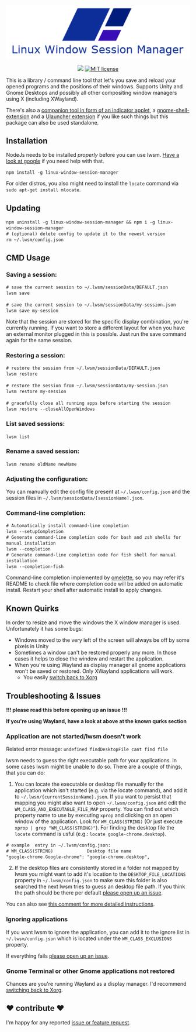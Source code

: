 <p align="center"><img src="logo.png"></p>

<p align="center">
 <a href="https://badge.fury.io/js/linux-window-session-manager"><img src="https://badge.fury.io/js/linux-window-session-manager.svg"></a>
 <a href="https://lbesson.mit-license.org"><img alt="MIT license" src="https://img.shields.io/badge/License-MIT-blue.svg"></a>
</p>

This is a library / command line tool that let's you save and reload your opened programs and the positions of their windows. 
Supports Unity and Gnome Desktops and possibly all other compositing window managers using X (including XWayland).
 
There's also a [companion tool in form of an indicator applet](https://github.com/johannesjo/linux-window-session-manger-indicator), a [gnome-shell-extension](https://github.com/johannesjo/gnome-shell-extension-window-session-manager) and a [Ulauncher extension](https://github.com/kpost/ulauncher-lwsm) if you like such things but this package can also be used standalone.
 
## Installation
NodeJs needs to be installed *properly* before you can use lwsm. [Have a look at google](https://www.google.com/search?q=install+node+as+user+ubuntu&oq=install+node+as+user+ubuntu&aqs=chrome..69i57.9161j0j7&sourceid=chrome&ie=UTF-8) if you need help with that. 

```
npm install -g linux-window-session-manager
```

For older distros, you also might need to install the `locate` command via `sudo apt-get install mlocate`. 
 
## Updating
```
npm uninstall -g linux-window-session-manager && npm i -g linux-window-session-manager
# (optional) delete config to update it to the newest version
rm ~/.lwsm/config.json
```
 
## CMD Usage

### Saving a session:
```
# save the current session to ~/.lwsm/sessionData/DEFAULT.json
lwsm save

# save the current session to ~/.lwsm/sessionData/my-session.json
lwsm save my-session   
```
Note that the session are stored for the specific display combination, you're currently running. If you want to store a different layout for when you have an external monitor plugged in this is possible. Just run the save command again for the same session. 


### Restoring a session:
```
# restore the session from ~/.lwsm/sessionData/DEFAULT.json
lwsm restore

# restore the session from ~/.lwsm/sessionData/my-session.json
lwsm restore my-session   

# gracefully close all running apps before starting the session
lwsm restore --closeAllOpenWindows
```

### List saved sessions:
```
lwsm list
```

### Rename a saved session:
```
lwsm rename oldName newName
```

### Adjusting the configuration:
You can manually edit the config file present at `~/.lwsm/config.json` and the session files in `~/.lwsm/sessionData/[sessionName].json`.

### Command-line completion:
```
# Automatically install command-line completion
lwsm --setupCompletion
# Generate command-line completion code for bash and zsh shells for manual installation
lwsm --completion
# Generate command-line completion code for fish shell for manual installation
lwsm --completion-fish
```
Command-line completion implemented by [omelette](https://github.com/f/omelette), so you may refer it's README to check file where completion code will be added on automatic install.
Restart your shell after automatic install to apply changes.


## Known Quirks
In order to resize and move the windows the X window manager is used. Unfortunately it has some bugs:  
* Windows moved to the very left of the screen will always be off by some pixels in Unity
* Sometimes a window can't be restored properly any more. In those cases it helps to close the window and restart the application.
* When you're using Wayland as display manager all gnome applications won't be saved or restored. Only XWayland applications will work.
  *  You easily [switch back to Xorg](https://itsfoss.com/switch-xorg-wayland/)

## Troubleshooting & Issues
**!!! please read this before opening up an issue !!!**

**If you're using Wayland, have a look at above at the known qurks section**

### Application are not started/lwsm doesn't work 

Related error message: `undefined findDesktopFile cant find file`

lwsm needs to guess the right executable path for your applications. In some cases lwsm might be unable to do so. There are a couple of things, that you can do:

1. You can locate the executable or desktop file manually for the application  which isn't started (e.g. via the locate command), and add it to `~/.lwsm/{currentSessionName}.json`. 
If you want to persist that mapping you might also want to open `~/.lwsm/config.json`  and edit the `WM_CLASS_AND_EXECUTABLE_FILE_MAP` property. You can find out which property name to use by executing `xprop` and clicking on an open window of the application. Look for `WM_CLASS(STRING)` (Or just execute `xprop | grep "WM_CLASS(STRING)"`). For finding the desktop file the `locate` command is usful (e.g.: `locate google-chrome.desktop`).
```
# example  entry in ~/.lwsm/config.json:
# WM_CLASS(STRING)             Desktop file name
"google-chrome.Google-chrome": "google-chrome.desktop",
```

2. If the desktop files are consistently stored in a folder not mapped by lwsm you might want to add it's location to the `DESKTOP_FILE_LOCATIONS` property in `~/.lwsm/config.json` to make sure this folder is also searched the next lwsm tries to guess an desktop file path. If you think the path should be there per default [please open up an issue](https://github.com/johannesjo/linux-window-session-manager/issues).

You can also see [this comment for more detailed instructions](https://github.com/johannesjo/linux-window-session-manager/issues/45#issuecomment-536179295).

### Ignoring applications
If you want lwsm to ignore the application, you can add it to the ignore list in `~/.lwsm/config.json` which is located under the `WM_CLASS_EXCLUSIONS` property.

If everything fails [please open up an issue](https://github.com/johannesjo/linux-window-session-manager/issues).

### Gnome Terminal or other Gnome applications not restored
Chances are you're running Wayland as a display manager. I'd recommend [switching back to Xorg](https://askubuntu.com/questions/961304/how-do-you-switch-from-wayland-back-to-xorg-in-ubuntu-17-10).

## ❤ contribute ❤
I'm happy for any reported [issue or feature request](https://github.com/johannesjo/linux-window-session-manager/issues).

